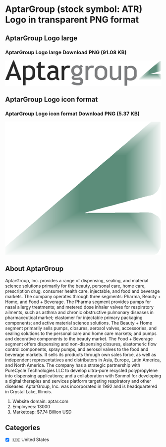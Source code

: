 # AptarGroup (stock symbol: ATR) Logo in transparent PNG format

## AptarGroup Logo large

### AptarGroup Logo large Download PNG (91.08 KB)

![AptarGroup Logo large Download PNG (91.08 KB)](/img/orig/ATR_BIG-54c94c98.png)

## AptarGroup Logo icon format

### AptarGroup Logo icon format Download PNG (5.37 KB)

![AptarGroup Logo icon format Download PNG (5.37 KB)](/img/orig/ATR-02d63b4a.png)

## About AptarGroup

AptarGroup, Inc. provides a range of dispensing, sealing, and material science solutions primarily for the beauty, personal care, home care, prescription drug, consumer health care, injectable, and food and beverage markets. The company operates through three segments: Pharma, Beauty + Home, and Food + Beverage. The Pharma segment provides pumps for nasal allergy treatments; and metered dose inhaler valves for respiratory ailments, such as asthma and chronic obstructive pulmonary diseases in pharmaceutical market; elastomer for injectable primary packaging components; and active material science solutions. The Beauty + Home segment primarily sells pumps, closures, aerosol valves, accessories, and sealing solutions to the personal care and home care markets; and pumps and decorative components to the beauty market. The Food + Beverage segment offers dispensing and non-dispensing closures, elastomeric flow control components, spray pumps, and aerosol valves to the food and beverage markets. It sells its products through own sales force, as well as independent representatives and distributors in Asia, Europe, Latin America, and North America. The company has a strategic partnership with PureCycle Technologies LLC to develop ultra-pure recycled polypropylene into dispensing applications; and a collaboration with Sonmol for developing a digital therapies and services platform targeting respiratory and other diseases. AptarGroup, Inc. was incorporated in 1992 and is headquartered in Crystal Lake, Illinois.

1. Website domain: aptar.com
2. Employees: 13000
3. Marketcap: $7.74 Billion USD


## Categories
- [x] 🇺🇸 United States
